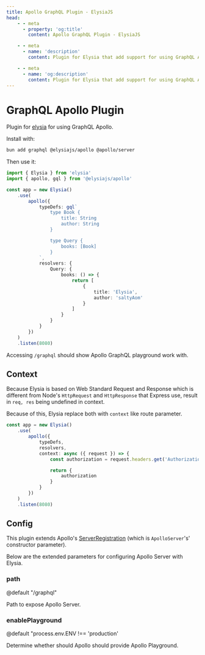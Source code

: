 ```yaml
---
title: Apollo GraphQL Plugin - ElysiaJS
head:
    - - meta
      - property: 'og:title'
        content: Apollo GraphQL Plugin - ElysiaJS

    - - meta
      - name: 'description'
        content: Plugin for Elysia that add support for using GraphQL Apollo on Elysia server. Start by installing the plugin with "bun add graphql @elysiajs/apollo @apollo/server".

    - - meta
      - name: 'og:description'
        content: Plugin for Elysia that add support for using GraphQL Apollo on Elysia server. Start by installing the plugin with "bun add graphql @elysiajs/apollo @apollo/server".
---
```


# GraphQL Apollo Plugin
Plugin for [elysia](https://github.com/elysiajs/elysia) for using GraphQL Apollo.

Install with:
```bash
bun add graphql @elysiajs/apollo @apollo/server
```

Then use it:
```typescript
import { Elysia } from 'elysia'
import { apollo, gql } from '@elysiajs/apollo'

const app = new Elysia()
    .use(
        apollo({
            typeDefs: gql`
                type Book {
                    title: String
                    author: String
                }

                type Query {
                    books: [Book]
                }
            `,
            resolvers: {
                Query: {
                    books: () => {
                        return [
                            {
                                title: 'Elysia',
                                author: 'saltyAom'
                            }
                        ]
                    }
                }
            }
        })
    )
    .listen(8080)
```

Accessing `/graphql` should show Apollo GraphQL playground work with.

## Context
Because Elysia is based on Web Standard Request and Response which is different from Node's `HttpRequest` and `HttpResponse` that Express use, result in `req, res` being undefined in context.

Because of this, Elysia replace both with `context` like route parameter.
```typescript
const app = new Elysia()
    .use(
        apollo({
            typeDefs,
            resolvers,
            context: async ({ request }) => {
                const authorization = request.headers.get('Authorization')

                return {
                    authorization
                }
            }
        })
    )
    .listen(8080)
```


## Config
This plugin extends Apollo's [ServerRegistration](https://www.apollographql.com/docs/apollo-server/api/apollo-server/#options) (which is `ApolloServer`'s' constructor parameter).

Below are the extended parameters for configuring Apollo Server with Elysia.
### path
@default "/graphql"

Path to expose Apollo Server.

### enablePlayground
@default "process.env.ENV !== 'production'

Determine whether should Apollo should provide Apollo Playground.
